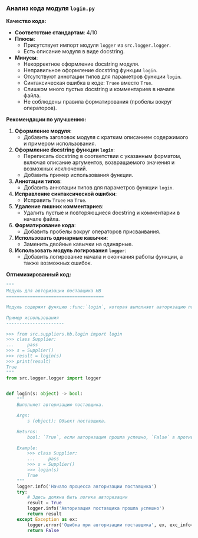 ### **Анализ кода модуля `login.py`**

**Качество кода:**

- **Соответствие стандартам**: 4/10
- **Плюсы**:
    - Присутствует импорт модуля `logger` из `src.logger.logger`.
    - Есть описание модуля в виде docstring.
- **Минусы**:
    - Некорректное оформление docstring модуля.
    - Неправильное оформление docstring функции `login`.
    - Отсутствуют аннотации типов для параметров функции `login`.
    - Синтаксическая ошибка в коде: `Truee` вместо `True`.
    - Слишком много пустых docstring и комментариев в начале файла.
    - Не соблюдены правила форматирования (пробелы вокруг операторов).

**Рекомендации по улучшению:**

1.  **Оформление модуля**:
    - Добавить заголовок модуля с кратким описанием содержимого и примером использования.
2.  **Оформление docstring функции `login`**:
    - Переписать docstring в соответствии с указанным форматом, включая описание аргументов, возвращаемого значения и возможных исключений.
    - Добавить пример использования функции.
3.  **Аннотации типов**:
    - Добавить аннотации типов для параметров функции `login`.
4.  **Исправление синтаксической ошибки**:
    - Исправить `Truee` на `True`.
5.  **Удаление лишних комментариев**:
    - Удалить пустые и повторяющиеся docstring и комментарии в начале файла.
6.  **Форматирование кода**:
    - Добавить пробелы вокруг операторов присваивания.
7.  **Использовать одинарные кавычки**:
    - Заменить двойные кавычки на одинарные.
8.  **Использовать модуль логирования `logger`**:
    - Добавить логирование начала и окончания работы функции, а также возможных ошибок.

**Оптимизированный код:**

```python
"""
Модуль для авторизации поставщика HB
=====================================

Модуль содержит функцию :func:`login`, которая выполняет авторизацию поставщика.

Пример использования
----------------------

>>> from src.suppliers.hb.login import login
>>> class Supplier:
...     pass
>>> s = Supplier()
>>> result = login(s)
>>> print(result)
True
"""
from src.logger.logger import logger


def login(s: object) -> bool:
    """
    Выполняет авторизацию поставщика.

    Args:
        s (object): Объект поставщика.

    Returns:
        bool: `True`, если авторизация прошла успешно, `False` в противном случае.

    Example:
        >>> class Supplier:
        ...     pass
        >>> s = Supplier()
        >>> login(s)
        True
    """
    logger.info('Начало процесса авторизации поставщика')
    try:
        # Здесь должна быть логика авторизации
        result = True
        logger.info('Авторизация поставщика прошла успешно')
        return result
    except Exception as ex:
        logger.error('Ошибка при авторизации поставщика', ex, exc_info=True)
        return False